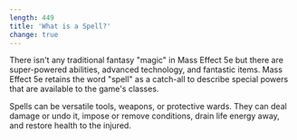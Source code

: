 ```yaml
---
length: 449
title: 'What is a Spell?'
change: true
---
```


There isn't any traditional fantasy "magic" in Mass Effect 5e but there are super-powered abilities, advanced technology,
and fantastic items. Mass Effect 5e retains the word "spell" as a catch-all to describe special powers that are available
to the game's classes.

Spells can be versatile tools, weapons, or protective wards. They can deal damage or undo it, impose or remove conditions,
drain life energy away, and restore health to the injured.
